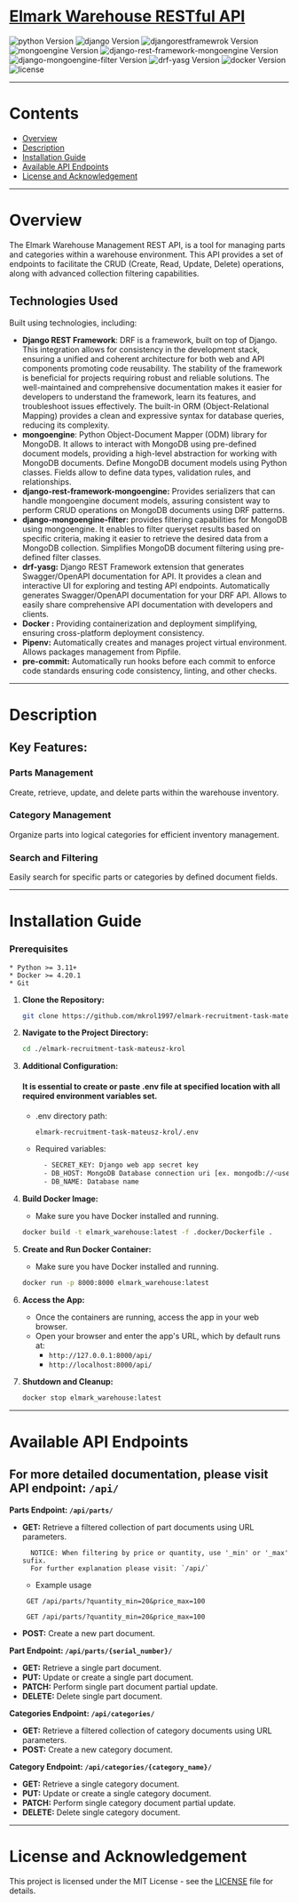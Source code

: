 

# [Elmark Warehouse RESTful API](https://github.com/mkrol1997/elmark-recruitment-task-mateusz-krol/)
![python Version](https://img.shields.io/badge/python-3.11-yellow.svg)
![django Version](https://img.shields.io/badge/django-5.0.1-green.svg)
![djangorestframewrok Version](https://img.shields.io/badge/djangorestframework-3.14.0-blue.svg)
![mongoengine Version](https://img.shields.io/badge/mongoengine-0.27.0-darkgreen.svg)
![django-rest-framework-mongoengine Version](https://img.shields.io/badge/django--rest--framework--mongoengine-3.4.1-teal.svg)
![django-mongoengine-filter Version](https://img.shields.io/badge/django--mongoengine--filter-0.4.2-orange.svg)
![drf-yasg Version](https://img.shields.io/badge/drf--yasg-1.21.7-amber.svg)
![docker Version](https://img.shields.io/badge/docker-4.20.1-darkblue.svg)
![license](https://img.shields.io/badge/license-MIT-purple.svg)


________
# Contents

* [Overview](#Overview)
* [Description](#Description)
* [Installation Guide](#Installation-Guide)
* [Available API Endpoints](#Available-API-Endpoints)
* [License and Acknowledgement](#License-and-Acknowledgement)

________
# Overview

The Elmark Warehouse Management REST API, is a tool for managing parts and categories within a warehouse environment.
This API provides a set of endpoints to facilitate the CRUD (Create, Read, Update, Delete) operations,
along with advanced collection filtering capabilities.

## Technologies Used

Built using technologies, including:

- **Django REST Framework**:
DRF is a framework, built on top of Django. This integration allows for consistency in the development stack,
ensuring a unified and coherent architecture for both web and API components promoting code reusability.
The stability of the framework is beneficial for projects requiring robust and reliable solutions.
The well-maintained and comprehensive documentation makes it easier for developers to understand the framework, learn its features,
and troubleshoot issues effectively. The built-in ORM (Object-Relational Mapping) provides a clean and expressive syntax
for database queries, reducing its complexity.
- **mongoengine**: Python Object-Document Mapper (ODM) library for MongoDB.
It allows to interact with MongoDB using pre-defined document models, providing a high-level abstraction for working with MongoDB documents.
Define MongoDB document models using Python classes. Fields allow to define data types, validation rules, and relationships.
- **django-rest-framework-mongoengine:** Provides serializers that can handle mongoengine document models, assuring
consistent way to perform CRUD operations on MongoDB documents using DRF patterns.
- **django-mongoengine-filter:** provides filtering capabilities for
MongoDB using mongoengine. It enables to filter queryset results based on specific criteria,
making it easier to retrieve the desired data from a MongoDB collection.
Simplifies MongoDB document filtering using pre-defined filter classes.
- **drf-yasg:**  Django REST Framework extension that generates Swagger/OpenAPI documentation for API.
It provides a clean and interactive UI for exploring and testing API endpoints.
Automatically generates Swagger/OpenAPI documentation for your DRF API.
Allows to easily share comprehensive API documentation with developers and clients.
- **Docker :** Providing containerization and deployment simplifying, ensuring cross-platform deployment consistency.
- **Pipenv:** Automatically creates and manages project virtual environment. Allows packages management from Pipfile.
- **pre-commit:** Automatically run hooks before each commit to enforce code standards ensuring code consistency, linting, and other checks.

________
# Description

## Key Features:

### Parts Management
Create, retrieve, update, and delete parts within the warehouse inventory.

### Category Management
Organize parts into logical categories for efficient inventory management.

### Search and Filtering
Easily search for specific parts or categories by defined document fields.

________
# Installation Guide

  ### Prerequisites
    * Python >= 3.11+
    * Docker >= 4.20.1
    * Git

1. **Clone the Repository:**

    ```bash
    git clone https://github.com/mkrol1997/elmark-recruitment-task-mateusz-krol/
    ```

2. **Navigate to the Project Directory:**

    ```bash
    cd ./elmark-recruitment-task-mateusz-krol
    ```
3. **Additional Configuration:**

    #### It is essential to create or paste .env file at specified location with all required environment variables set.
    - .env directory path:
      ```bash
      elmark-recruitment-task-mateusz-krol/.env
      ```
    - Required variables:
       ```bash
         - SECRET_KEY: Django web app secret key
         - DB_HOST: MongoDB Database connection uri [ex. mongodb://<username>:<password>@<database_host>:<port>/]
         - DB_NAME: Database name
       ```
4. **Build Docker Image:**

    - Make sure you have Docker installed and running.

    ```bash
    docker build -t elmark_warehouse:latest -f .docker/Dockerfile .
    ```

5. **Create and Run Docker Container:**

    - Make sure you have Docker installed and running.

    ```bash
    docker run -p 8000:8000 elmark_warehouse:latest
    ```

6. **Access the App:**

    - Once the containers are running, access the app in your web browser.
    - Open your browser and enter the app's URL, which by default runs at:
        * `http://127.0.0.1:8000/api/`
        * `http://localhost:8000/api/`

7. **Shutdown and Cleanup:**

    ```bash
    docker stop elmark_warehouse:latest
    ```
________
# Available API Endpoints
## For more detailed documentation, please visit API endpoint: `/api/`

**Parts Endpoint: `/api/parts/`**
   - **GET:** Retrieve a filtered collection of part documents using URL parameters.
     ```
       NOTICE: When filtering by price or quantity, use '_min' or '_max' sufix.
       For further explanation please visit: `/api/`
     ```
       * Example usage
       ```
        GET /api/parts/?quantity_min=20&price_max=100
       ```
       ```
        GET /api/parts/?quantity_min=20&price_max=100
       ```

   - **POST:** Create a new part document.

**Part Endpoint: `/api/parts/{serial_number}/`**
   - **GET:** Retrieve a single part document.
   - **PUT:** Update or create a single part document.
   - **PATCH:** Perform single part document partial update.
   - **DELETE:** Delete single part document.

**Categories Endpoint: `/api/categories/`**
   - **GET:** Retrieve a filtered collection of category documents using URL parameters.
   - **POST:** Create a new category document.

**Category Endpoint: `/api/categories/{category_name}/`**
   - **GET:** Retrieve a single category document.
   - **PUT:** Update or create a single category document.
   - **PATCH:** Perform single category document partial update.
   - **DELETE:** Delete single category document.

________
# License and Acknowledgement

This project is licensed under the MIT License - see the [LICENSE](LICENSE) file for details.
